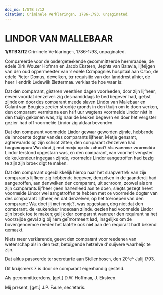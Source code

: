 ```yaml
---
doc_no: 1/STB 3/12
citation: Criminele Verklaringen, 1786-1793, unpaginated.
---
```


# LINDOR VAN MALLEBAAR

**1/STB 3/12** Criminele Verklaringen, 1786-1793, unpaginated.

Compareerde voor de ondergeteekende gecommitteerde heemraaden, de edele Dirk Wouter Hofman en Jacob Eksteen, Jephta van Batavia, lijfeijgen van den oud oppermeester van ’s edele Compagnies hospitaal aan Cabo, de edele Pieter Domus, dewelken, ter requisitie van den landdrost alhier, de heer Hendrik Lodewijk Bletterman, verklaarde hoe waar is:

Dat den comparant, gisteren veerthien dagen voorleeden, door zijn lijfheer, eeven voordat denzelven zig des namiddags te bed begeven had, gelast zijnde om door des comparant meede slaven Lindor van Mallebaar en Galant van Bougies zeeker strookje gronds in den thuijn om te doen werken, den comparant, vermits na een half uur wagtens voormelde Lindor niet in den thuijn gekomen was, zig naar de keuken begeven en door het vengster gezien had off voormelde Lindor zig aldaar bevonden.

Dat den comparant voormelde Lindor gewaar geworden zijnde, hebbende de innocente dogter van des comparants lijfheer, Mietje genaamt, agterwaards op zijn schoot zitten, den comparant denzelven had toegeroepen: Wat doet jij met nonje op de schoot? Als wanneer voormelde Lindor terstond opgestaan was, en den comparant, van voor het vengster de keukendeur ingegaan zijnde, voormelde Lindor aangetroffen had bezig te zijn zijn broek digt te maken.

Dat den comparant ogenblikkelijk hierop naar het slaapvertrek van zijn comparants lijfheer zig hebbende begeven, denzelven in de gaandereij had aangetroffen, aan denwelken den comparant, uit schroom, zoowel als om zijn comparants lijfheer geen hartenleed aan te doen, slegts gezegt heevt voormelde Lindor wel aangetroffen te hebben met de voormelde dogter van des comparants lijfheer, en dat denzelven, op het toeroepen van den comparant: Wat doet jij met nonje?, was opgestaan, dog niet dat den comparant, de keukendeur ingegaan zijnde, gezien had voormelde Lindor zijn broek toe te maken; gelijk den comparant wanneer den requirant na het voorzeijde geval zig bij hem geïnformeert had, insgelijks om de bovengenoemde reeden het laatste ook niet aan den requirant hadt bekend gemaakt.

Niets meer verklarende, geevt den comparant voor reedenen van wetenschap als in den text, betuijgende hetzelve d’ suijvere waarheijd te zijn.

Dat aldus passeerde ter secretarije aan Stellenbosch, den 20^e^ Julij 1793.

Dit kruijsmerk X is door de comparant eigenhandig gesteld.

Als gecommitteerdens, \[get.\] D.W. Hoffman, J. Eksteen.

Mij present, \[get.\] J.P. Faure, secretaris.